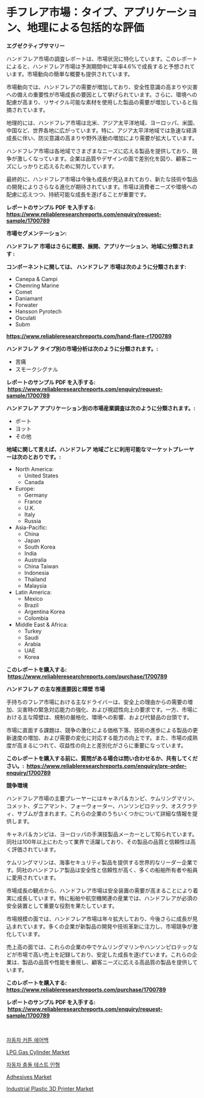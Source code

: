 <p><h1>手フレア市場：タイプ、アプリケーション、地理による包括的な評価</h1></p><p><strong>エグゼクティブサマリー</strong></p>
<p><p>ハンドフレア市場の調査レポートは、市場状況に特化しています。このレポートによると、ハンドフレア市場は予測期間中に年率4.6%で成長すると予想されています。市場動向の簡単な概要も提供されています。</p><p>市場動向では、ハンドフレアの需要が増加しており、安全性意識の高まりや災害への備えの重要性が市場成長の要因として挙げられています。さらに、環境への配慮が高まり、リサイクル可能な素材を使用した製品の需要が増加していると指摘されています。</p><p>地理的には、ハンドフレア市場は北米、アジア太平洋地域、ヨーロッパ、米国、中国など、世界各地に広がっています。特に、アジア太平洋地域では急速な経済成長に伴い、防災意識の高まりや野外活動の増加により需要が拡大しています。</p><p>ハンドフレア市場は各地域でさまざまなニーズに応える製品を提供しており、競争が激しくなっています。企業は品質やデザインの面で差別化を図り、顧客ニーズにしっかりと応えるために努力しています。</p><p>最終的に、ハンドフレア市場は今後も成長が見込まれており、新たな技術や製品の開発によりさらなる進化が期待されています。市場は消費者ニーズや環境への配慮に応えつつ、持続可能な成長を遂げることが重要です。</p></p>
<p><strong>レポートのサンプル PDF を入手する: <a href="https://www.reliableresearchreports.com/enquiry/request-sample/1700789">https://www.reliableresearchreports.com/enquiry/request-sample/1700789</a></strong></p>
<p><strong>市場セグメンテーション:</strong></p>
<p><strong> ハンドフレア 市場はさらに概要、展開、アプリケーション、地域に分類されます :</strong></p>
<p><strong>コンポーネントに関しては、 ハンドフレア 市場は次のように分類されます: &nbsp;</strong></p>
<p><ul><li>Canepa & Campi</li><li>Chemring Marine</li><li>Comet</li><li>Daniamant</li><li>Forwater</li><li>Hansson Pyrotech</li><li>Osculati</li><li>Subm</li></ul></p>
<p><strong><a href="https://www.reliableresearchreports.com/hand-flare-r1700789">https://www.reliableresearchreports.com/hand-flare-r1700789</a></strong></p>
<p><strong> ハンドフレア タイプ別の市場分析は次のように分類されます。:</strong></p>
<p><ul><li>苦痛</li><li>スモークシグナル</li></ul></p>
<p><strong>レポートのサンプル PDF を入手する: &nbsp;<a href="https://www.reliableresearchreports.com/enquiry/request-sample/1700789">https://www.reliableresearchreports.com/enquiry/request-sample/1700789</a></strong></p>
<p><strong> ハンドフレア アプリケーション別の市場産業調査は次のように分類されます。:</strong></p>
<p><ul><li>ボート</li><li>ヨット</li><li>その他</li></ul></p>
<p><strong>地域に関して言えば、ハンドフレア 地域ごとに利用可能なマーケットプレーヤーは次のとおりです。:</strong></p>
<p><ul>
    <li>
        North America:
        <ul>
            <li>United States</li>
            <li>Canada</li>
        </ul>
    </li>
    <li>
        Europe:
        <ul>
            <li>Germany</li>
            <li>France</li>
            <li>U.K.</li>
            <li>Italy</li>
            <li>Russia</li>
        </ul>
    </li>
    <li>
        Asia-Pacific:
        <ul>
            <li>China</li>
            <li>Japan</li>
            <li>South Korea</li>
            <li>India</li>
            <li>Australia</li>
            <li>China Taiwan</li>
            <li>Indonesia</li>
            <li>Thailand</li>
            <li>Malaysia</li>
        </ul>
    </li>
    <li>
        Latin America:
        <ul>
            <li>Mexico</li>
            <li>Brazil</li>
            <li>Argentina Korea</li>
            <li>Colombia</li>
        </ul>
    </li>
    <li>
        Middle East & Africa:
        <ul>
            <li>Turkey</li>
            <li>Saudi</li>
            <li>Arabia</li>
            <li>UAE</li>
            <li>Korea</li>
        </ul>
    </li>
    </ul></p>
<p><strong>このレポートを購入する: &nbsp;<a href="https://www.reliableresearchreports.com/purchase/1700789">https://www.reliableresearchreports.com/purchase/1700789</a></strong></p>
<p><strong>ハンドフレア の主な推進要因と障壁 市場</strong></p>
<p><p>手持ちのフレア市場における主なドライバーは、安全上の理由からの需要の増加、災害時の緊急対応能力の強化、および視認性向上の要求です。一方、市場における主な障壁は、規制の厳格化、環境への影響、および代替品の台頭です。</p><p>市場に直面する課題は、競争の激化による価格下落、技術の進歩による製品の更新速度の増加、および需要の変化に対応する能力の向上です。また、市場の成熟度が高まるにつれて、収益性の向上と差別化がさらに重要になっています。</p></p>
<p><strong>このレポートを購入する前に、質問がある場合は問い合わせるか、共有してください。:&nbsp; <a href="https://www.reliableresearchreports.com/enquiry/pre-order-enquiry/1700789">https://www.reliableresearchreports.com/enquiry/pre-order-enquiry/1700789</a></strong></p>
<p><strong>競争環境</strong></p>
<p><p>ハンドフレア市場の主要プレーヤーにはキャネパ＆カンピ、ケムリングマリン、コメット、ダニアマント、フォーウォーター、ハンソンピロテック、オスクラティ、サブムが含まれます。これらの企業のうちいくつかについて詳細な情報を提供します。</p><p>キャネパ＆カンピは、ヨーロッパの手演技製品メーカーとして知られています。同社は100年以上にわたって業界で活躍しており、その製品の品質と信頼性は高く評価されています。</p><p>ケムリングマリンは、海事セキュリティ製品を提供する世界的なリーダー企業です。同社のハンドフレア製品は安全性と信頼性が高く、多くの船舶所有者や船員に愛用されています。</p><p>市場成長の観点から、ハンドフレア市場は安全装置の需要が高まることにより着実に成長しています。特に船舶や航空機関連の産業では、ハンドフレアが必須の安全装置として重要な役割を果たしています。</p><p>市場規模の面では、ハンドフレア市場は年々拡大しており、今後さらに成長が見込まれています。多くの企業が新製品の開発や技術革新に注力し、市場競争が激化しています。</p><p>売上高の面では、これらの企業の中でケムリングマリンやハンソンピロテックなどが市場で高い売上を記録しており、安定した成長を遂げています。これらの企業は、製品の品質や性能を重視し、顧客ニーズに応える高品質の製品を提供しています。</p></p>
<p><strong>このレポートを購入する: &nbsp; <a href="https://www.reliableresearchreports.com/purchase/1700789">https://www.reliableresearchreports.com/purchase/1700789</a></strong></p>
<p><strong>レポートのサンプル PDF を入手する: &nbsp;<a href="https://www.reliableresearchreports.com/enquiry/request-sample/1700789">https://www.reliableresearchreports.com/enquiry/request-sample/1700789</a></strong><strong></strong></p>
<p>&nbsp;</p>
<p><p><a href="https://github.com/Tristiarton768456/Market-Research-Report-List-1/blob/main/810246820673.md">자동차 커튼 에어백</a></p><p><a href="https://github.com/globismark/Market-Research-Report-List-2/blob/main/lpg-gas-cylinder-market.md">LPG Gas Cylinder Market</a></p><p><a href="https://github.com/vsoq0zknh59/Market-Research-Report-List-1/blob/main/927307320672.md">자동차 충돌 테스트 인형</a></p><p><a href="https://three-jumbo-f6d.notion.site/Adhesives-Market-Centers-on-Aspects-such-as-Market-Growth-Market-Share-Market-Opportunity-and-Pro-04fbf9f1a09a4d178bd1577d269a09d8">Adhesives Market</a></p><p><a href="https://view.publitas.com/reportprime-1/industrial-plastic-3d-printer-market-research-report-reveals-the-latest-trends-and-opportunities-of-this-market-for-period-from-2024-2031/">Industrial Plastic 3D Printer Market</a></p></p>